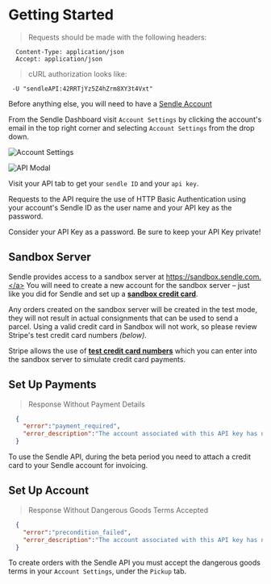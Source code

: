 # Getting Started

> Requests should be made with the following headers:

```shell
  Content-Type: application/json
  Accept: application/json

```

> cURL authorization looks like:

```shell
 -U "sendleAPI:42RRTjYz5Z4hZrm8XY3t4Vxt"
```

Before anything else, you will need to have a [Sendle Account](https://www.sendle.com/#signup-form)

From the Sendle Dashboard visit `Account Settings` by clicking the account's email in the top right corner and selecting `Account Settings` from the drop down.

![Account Settings](images/account_settings.png)

![API Modal](images/api_modal.png)

Visit your API tab to get your `sendle ID` and your `api key`.

Requests to the API require the use of HTTP Basic Authentication using
your account's Sendle ID as the user name and your API key as the
password.

<aside class="warning">Consider your API Key as a password. Be sure to keep your API Key private!</aside>

## Sandbox Server

Sendle provides access to a sandbox server at <a href="https://sandbox.sendle.com">https://sandbox.sendle.com.</a> You will need to create a new account for the sandbox server – just like you did for Sendle and set up a <a href="https://stripe.com/docs/testing#cards"><strong>sandbox credit card</strong></a>.

Any orders created on the sandbox server will be created in the test mode, they will not result in actual consignments that can be used to send a parcel. Using a valid credit card in Sandbox will not work, so please review Stripe's test credit card numbers <em>(below).</em>

<aside class="notice">Stripe allows the use of <a href="https://stripe.com/docs/testing#cards"><strong>test credit card numbers</strong></a> which you can enter into the sandbox server to simulate credit card payments.</aside>

## Set Up Payments

> Response Without Payment Details

```json
  {
    "error":"payment_required",
    "error_description":"The account associated with this API key has no method of payment. Please go to your Account Settings in your Sendle Dashboard and add a payment method."
  }
```

To use the Sendle API, during the beta period you need to attach a credit card to your Sendle account for invoicing.

## Set Up Account

> Response Without Dangerous Goods Terms Accepted

```json
  {
    "error":"precondition_failed",
    "error_description":"The account associated with this API key has not accepted the dangerous goods terms. Please visit your Account Settings in https://www.sendle.com/dashboard/ to view and accept these terms."
  }
```

To create orders with the Sendle API you must accept the dangerous goods
terms in your `Account Settings`, under the `Pickup` tab.
